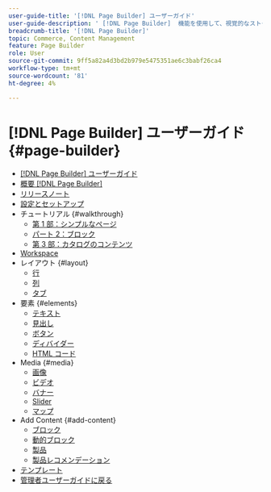 ```yaml
---
user-guide-title: '[!DNL Page Builder] ユーザーガイド'
user-guide-description: ' [!DNL Page Builder]  機能を使用して、視覚的なストーリーテリングを強化するカスタムレイアウトでコンテンツに富んだページを作成し、顧客エンゲージメントとロイヤルティを高める方法を説明します。'
breadcrumb-title: '[!DNL Page Builder]'
topic: Commerce, Content Management
feature: Page Builder
role: User
source-git-commit: 9ff5a82a4d3bd2b979e5475351ae6c3babf26ca4
workflow-type: tm+mt
source-wordcount: '81'
ht-degree: 4%

---
```



# [!DNL Page Builder] ユーザーガイド {#page-builder}

- [[!DNL Page Builder] ユーザーガイド](guide-overview.md)
- [概要  [!DNL Page Builder]](introduction.md)
- [リリースノート](release-notes.md)
- [設定とセットアップ](setup.md)
- チュートリアル {#walkthrough}
   - [第 1 部：シンプルなページ](1-simple-page.md)
   - [パート 2：ブロック](2-blocks.md)
   - [第 3 部：カタログのコンテンツ](3-catalog-content.md)
- [Workspace](workspace.md)
- レイアウト {#layout}
   - [行](row.md)
   - [列](column.md)
   - [タブ](tabs.md)
- 要素 {#elements}
   - [テキスト](text.md)
   - [見出し](heading.md)
   - [ボタン](buttons.md)
   - [ディバイダー](divider.md)
   - [HTML コード](html-code.md)
- Media {#media}
   - [画像](image.md)
   - [ビデオ](video.md)
   - [バナー](banner.md)
   - [Slider](slider.md)
   - [マップ](map.md)
- Add Content {#add-content}
   - [ブロック](block.md)
   - [動的ブロック](dynamic-block.md)
   - [製品](products.md)
   - [製品レコメンデーション](recommendations.md)
- [テンプレート](templates.md)
- [ 管理者ユーザーガイドに戻る ](https://experienceleague.adobe.com/ja/docs/commerce-admin/user-guides/home)

